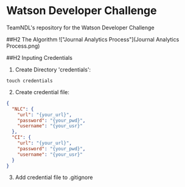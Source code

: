 # Watson Developer Challenge
TeamNDL's repository for the Watson Developer Challenge

##H2 The Algorithm
!["Journal Analytics Process"](Journal Analytics Process.png)

##H2 Inputing Credentials
1. Create Directory 'credentials':
```
touch credentials
```
2. Create credential file:
```json
{
  "NLC": {
  	"url": "{your_url}",
  	"password": "{your_pwd}",
  	"username": "{your_usr}"
  },
  "CI": {
    "url": "{your_url}",
    "password": "{your_pwd}",
    "username": "{your_usr}"
  }
}
```
3. Add credential file to .gitignore
